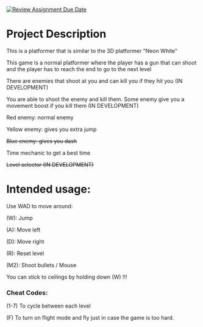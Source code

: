 [![Review Assignment Due Date](https://classroom.github.com/assets/deadline-readme-button-22041afd0340ce965d47ae6ef1cefeee28c7c493a6346c4f15d667ab976d596c.svg)](https://classroom.github.com/a/YxXKqIeT)
# Project Description

This is a platformer that is similar to the 3D platformer "Neon White"

This game is a normal platformer where the player has a gun that can shoot and the player has to reach the end to go to the next level

There are enemies that shoot at you and can kill you if they hit you (IN DEVELOPMENT)

You are able to shoot the enemy and kill them. Some enemy give you a movement boost if you kill them (IN DEVELOPMENT)

Red enemy: normal enemy

Yellow enemy: gives you extra jump

<s>Blue enemy: gives you dash</s>

Time mechanic to get a best time

<s>Level selector (IN DEVELOPMENT)</s>

###

# Intended usage:
Use WAD to move around:

(W): Jump

(A): Move left

(D): Move right

(R): Reset level

(M2): Shoot bullets / Mouse

You can stick to ceilings by holding down (W) !!!

### Cheat Codes:
(1-7) To cycle between each level

(F) To turn on flight mode and fly just in case the game is too hard.
